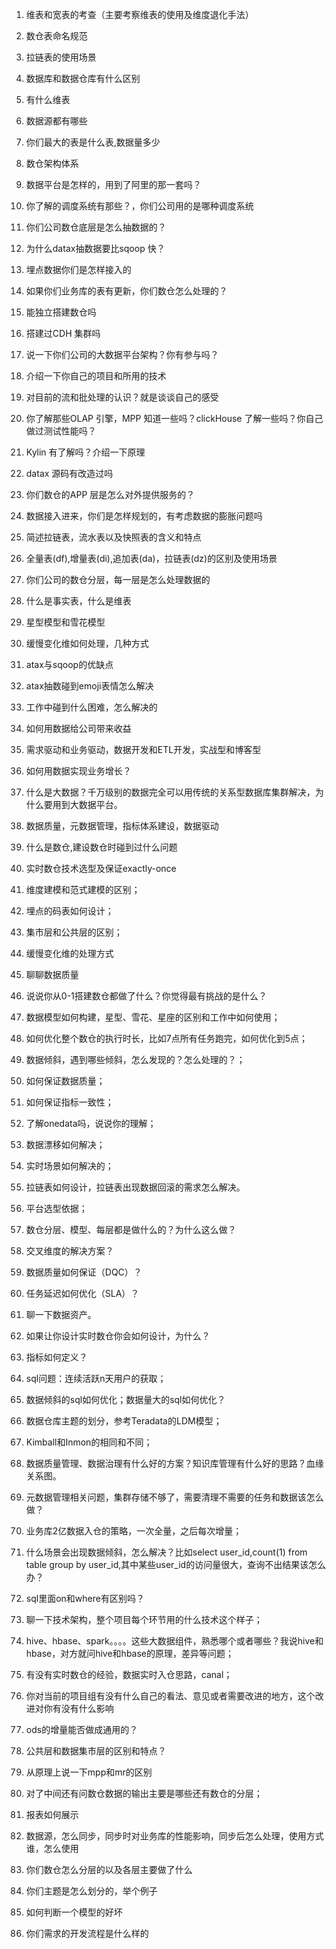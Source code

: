 1. 维表和宽表的考查（主要考察维表的使用及维度退化手法）

2. 数仓表命名规范

3. 拉链表的使用场景

4. 数据库和数据仓库有什么区别

5. 有什么维表

6. 数据源都有哪些

7. 你们最大的表是什么表,数据量多少

8. 数仓架构体系

9. 数据平台是怎样的，用到了阿里的那一套吗？

10. 你了解的调度系统有那些？，你们公司用的是哪种调度系统

11. 你们公司数仓底层是怎么抽数据的？

12. 为什么datax抽数据要比sqoop 快？

13. 埋点数据你们是怎样接入的

14. 如果你们业务库的表有更新，你们数仓怎么处理的？

15. 能独立搭建数仓吗

16. 搭建过CDH 集群吗

17. 说一下你们公司的大数据平台架构？你有参与吗？

18. 介绍一下你自己的项目和所用的技术

19. 对目前的流和批处理的认识？就是谈谈自己的感受

20. 你了解那些OLAP 引擎，MPP 知道一些吗？clickHouse 了解一些吗？你自己做过测试性能吗？

21. Kylin 有了解吗？介绍一下原理

22. datax 源码有改造过吗

23. 你们数仓的APP 层是怎么对外提供服务的？

24. 数据接入进来，你们是怎样规划的，有考虑数据的膨胀问题吗

25. 简述拉链表，流水表以及快照表的含义和特点

26. 全量表(df),增量表(di),追加表(da)，拉链表(dz)的区别及使用场景

27. 你们公司的数仓分层，每一层是怎么处理数据的

28. 什么是事实表，什么是维表

29. 星型模型和雪花模型

30. 缓慢变化维如何处理，几种方式

31. atax与sqoop的优缺点

32. atax抽数碰到emoji表情怎么解决

33. 工作中碰到什么困难，怎么解决的

34. 如何用数据给公司带来收益

35. 需求驱动和业务驱动，数据开发和ETL开发，实战型和博客型

36. 如何用数据实现业务增长？

37. 什么是大数据？千万级别的数据完全可以用传统的关系型数据库集群解决，为什么要用到大数据平台。

38. 数据质量，元数据管理，指标体系建设，数据驱动

39. 什么是数仓,建设数仓时碰到过什么问题

40. 实时数仓技术选型及保证exactly-once

41. 维度建模和范式建模的区别；

42. 埋点的码表如何设计；

43. 集市层和公共层的区别；

44. 缓慢变化维的处理方式

45. 聊聊数据质量

46. 说说你从0-1搭建数仓都做了什么？你觉得最有挑战的是什么？

47. 数据模型如何构建，星型、雪花、星座的区别和工作中如何使用；

48. 如何优化整个数仓的执行时长，比如7点所有任务跑完，如何优化到5点；

49. 数据倾斜，遇到哪些倾斜，怎么发现的？怎么处理的？；

50. 如何保证数据质量；

51. 如何保证指标一致性；

52. 了解onedata吗，说说你的理解；

53. 数据漂移如何解决；

54. 实时场景如何解决的；

55. 拉链表如何设计，拉链表出现数据回滚的需求怎么解决。

56. 平台选型依据；

57. 数仓分层、模型、每层都是做什么的？为什么这么做？

58. 交叉维度的解决方案？

59. 数据质量如何保证（DQC）？

60. 任务延迟如何优化（SLA）？

61. 聊一下数据资产。

62. 如果让你设计实时数仓你会如何设计，为什么？

63. 指标如何定义？

64. sql问题：连续活跃n天用户的获取；

65. 数据倾斜的sql如何优化；数据量大的sql如何优化？

66. 数据仓库主题的划分，参考Teradata的LDM模型；

67. Kimball和Inmon的相同和不同；

68. 数据质量管理、数据治理有什么好的方案？知识库管理有什么好的思路？血缘关系图。

69. 元数据管理相关问题，集群存储不够了，需要清理不需要的任务和数据该怎么做？

70. 业务库2亿数据入仓的策略，一次全量，之后每次增量；

71. 什么场景会出现数据倾斜，怎么解决？比如select user_id,count(1) from table group by user_id,其中某些user_id的访问量很大，查询不出结果该怎么办？

72. sql里面on和where有区别吗？ 

73. 聊一下技术架构，整个项目每个环节用的什么技术这个样子；

74. hive、hbase、spark。。。。这些大数据组件，熟悉哪个或者哪些？我说hive和hbase，对方就问hive和hbase的原理，差异等问题；

75. 有没有实时数仓的经验，数据实时入仓思路，canal；

76. 你对当前的项目组有没有什么自己的看法、意见或者需要改进的地方，这个改进对你有没有什么影响

77. ods的增量能否做成通用的？

78. 公共层和数据集市层的区别和特点？

79. 从原理上说一下mpp和mr的区别

80. 对了中间还有问数仓数据的输出主要是哪些还有数仓的分层；

81. 报表如何展示

82. 数据源，怎么同步，同步时对业务库的性能影响，同步后怎么处理，使用方式谁，怎么使用

83. 你们数仓怎么分层的以及各层主要做了什么

84. 你们主题是怎么划分的，举个例子

85. 如何判断一个模型的好坏

86. 你们需求的开发流程是什么样的